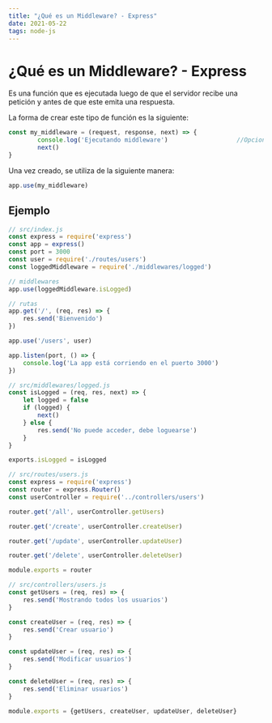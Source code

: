 ```yaml
---
title: "¿Qué es un Middleware? - Express"
date: 2021-05-22
tags: node-js
---
```


# ¿Qué es un Middleware? - Express
Es una función que es ejecutada luego de que el servidor recibe una petición y antes de que este emita una respuesta.

La forma de crear este tipo de función es la siguiente:

````js
const my_middleware = (request, response, next) => {
		console.log('Ejecutando middleware')                   //Opcional
		next()
}
````

Una vez creado, se utiliza de la siguiente manera:

````js
app.use(my_middleware)
````


## Ejemplo

````js
// src/index.js
const express = require('express')
const app = express()
const port = 3000
const user = require('./routes/users')
const loggedMiddleware = require('./middlewares/logged')

// middlewares
app.use(loggedMiddleware.isLogged)

// rutas
app.get('/', (req, res) => {
    res.send('Bienvenido')
})

app.use('/users', user)

app.listen(port, () => {
    console.log('La app está corriendo en el puerto 3000')
})
````

````js
// src/middlewares/logged.js
const isLogged = (req, res, next) => {
    let logged = false
    if (logged) {
        next()
    } else {
        res.send('No puede acceder, debe loguearse')
    }
}

exports.isLogged = isLogged
````

````js
// src/routes/users.js
const express = require('express')
const router = express.Router()
const userController = require('../controllers/users')

router.get('/all', userController.getUsers)

router.get('/create', userController.createUser)

router.get('/update', userController.updateUser)

router.get('/delete', userController.deleteUser)

module.exports = router
````

````js
// src/controllers/users.js
const getUsers = (req, res) => {
    res.send('Mostrando todos los usuarios')
}

const createUser = (req, res) => {
    res.send('Crear usuario')
}

const updateUser = (req, res) => {
    res.send('Modificar usuarios')
}

const deleteUser = (req, res) => {
    res.send('Eliminar usuarios')
}

module.exports = {getUsers, createUser, updateUser, deleteUser}
````
